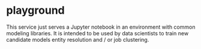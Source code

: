 
# playground

This service just serves a Jupyter notebook in an environment with common modeling libraries. It is intended to be used by data scientists to train new candidate models entity resolution and / or job clustering.
